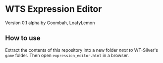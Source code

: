 # WTS Expression Editor
Version 0.1 alpha by Goombah, LoafyLemon

## How to use

Extract the contents of this repository into a new folder *next to* WT-Silver's `game` folder. Then open `expression_editor.html` in a browser.